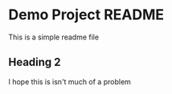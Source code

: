 # Demo Project README

This is a simple readme file

## Heading 2

I hope this is isn't much of a problem